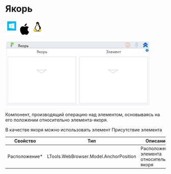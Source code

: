 # Якорь

![](<../../../.gitbook/assets/image (100) (1) (10) (62).png>)

![](<../../../.gitbook/assets/image (404).png>)

Компонент, производящий операцию над элементом, основываясь на его положении относительно элемента-якоря.

В качестве якоря можно использовать элемент Присутствие элемента

| Свойство       | Тип                                    | Описание                                 |
| -------------- | -------------------------------------- | ---------------------------------------- |
| Расположение\* | LTools.WebBrowser.Model.AnchorPosition | Расположение элемента относительно якоря |
